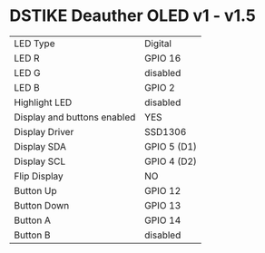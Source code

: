# DSTIKE Deauther OLED v1 - v1.5

|  |  |
| - | - |
| LED Type | Digital |
| LED R | GPIO 16 |
| LED G | disabled |
| LED B | GPIO 2 |
| Highlight LED | disabled |
| Display and buttons enabled | YES |
| Display Driver | SSD1306  |
| Display SDA | GPIO 5 (D1) |
| Display SCL | GPIO 4 (D2) |
| Flip Display | NO |
| Button Up |GPIO 12 |
| Button Down | GPIO 13 |
| Button A | GPIO 14 |
| Button B |disabled |